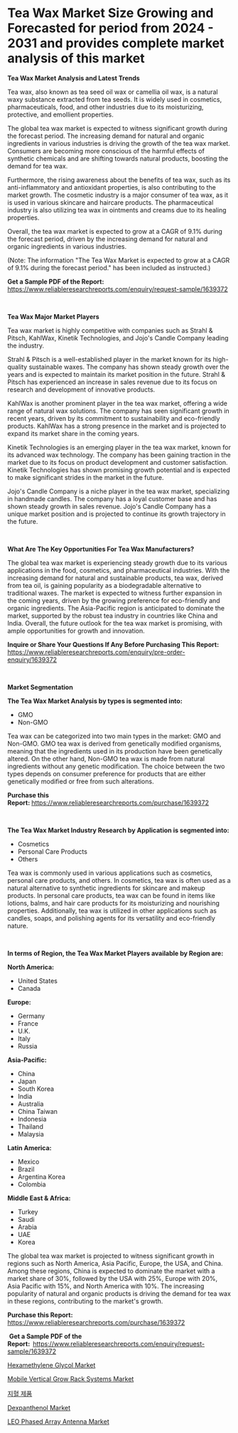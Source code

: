 <p><h1>Tea Wax Market Size Growing and Forecasted for period from 2024 - 2031 and provides complete market analysis of this market</h1></p><p><strong>Tea Wax Market Analysis and Latest Trends</strong></p>
<p><p>Tea wax, also known as tea seed oil wax or camellia oil wax, is a natural waxy substance extracted from tea seeds. It is widely used in cosmetics, pharmaceuticals, food, and other industries due to its moisturizing, protective, and emollient properties.</p><p>The global tea wax market is expected to witness significant growth during the forecast period. The increasing demand for natural and organic ingredients in various industries is driving the growth of the tea wax market. Consumers are becoming more conscious of the harmful effects of synthetic chemicals and are shifting towards natural products, boosting the demand for tea wax.</p><p>Furthermore, the rising awareness about the benefits of tea wax, such as its anti-inflammatory and antioxidant properties, is also contributing to the market growth. The cosmetic industry is a major consumer of tea wax, as it is used in various skincare and haircare products. The pharmaceutical industry is also utilizing tea wax in ointments and creams due to its healing properties.</p><p>Overall, the tea wax market is expected to grow at a CAGR of 9.1% during the forecast period, driven by the increasing demand for natural and organic ingredients in various industries.</p><p>(Note: The information "The Tea Wax Market is expected to grow at a CAGR of 9.1% during the forecast period." has been included as instructed.)</p></p>
<p><strong>Get a Sample PDF of the Report:&nbsp;</strong> <a href="https://www.reliableresearchreports.com/enquiry/request-sample/1639372">https://www.reliableresearchreports.com/enquiry/request-sample/1639372</a></p>
<p>&nbsp;</p>
<p><strong>Tea Wax Major Market Players</strong></p>
<p><p>Tea wax market is highly competitive with companies such as Strahl & Pitsch, KahlWax, Kinetik Technologies, and Jojo's Candle Company leading the industry. </p><p>Strahl & Pitsch is a well-established player in the market known for its high-quality sustainable waxes. The company has shown steady growth over the years and is expected to maintain its market position in the future. Strahl & Pitsch has experienced an increase in sales revenue due to its focus on research and development of innovative products.</p><p>KahlWax is another prominent player in the tea wax market, offering a wide range of natural wax solutions. The company has seen significant growth in recent years, driven by its commitment to sustainability and eco-friendly products. KahlWax has a strong presence in the market and is projected to expand its market share in the coming years.</p><p>Kinetik Technologies is an emerging player in the tea wax market, known for its advanced wax technology. The company has been gaining traction in the market due to its focus on product development and customer satisfaction. Kinetik Technologies has shown promising growth potential and is expected to make significant strides in the market in the future.</p><p>Jojo's Candle Company is a niche player in the tea wax market, specializing in handmade candles. The company has a loyal customer base and has shown steady growth in sales revenue. Jojo's Candle Company has a unique market position and is projected to continue its growth trajectory in the future.</p></p>
<p>&nbsp;</p>
<p><strong>What Are The Key Opportunities For Tea Wax Manufacturers?</strong></p>
<p><p>The global tea wax market is experiencing steady growth due to its various applications in the food, cosmetics, and pharmaceutical industries. With the increasing demand for natural and sustainable products, tea wax, derived from tea oil, is gaining popularity as a biodegradable alternative to traditional waxes. The market is expected to witness further expansion in the coming years, driven by the growing preference for eco-friendly and organic ingredients. The Asia-Pacific region is anticipated to dominate the market, supported by the robust tea industry in countries like China and India. Overall, the future outlook for the tea wax market is promising, with ample opportunities for growth and innovation.</p></p>
<p><strong>Inquire or Share Your Questions If Any Before Purchasing This Report:</strong> <a href="https://www.reliableresearchreports.com/enquiry/pre-order-enquiry/1639372">https://www.reliableresearchreports.com/enquiry/pre-order-enquiry/1639372</a></p>
<p>&nbsp;</p>
<p><strong>Market Segmentation</strong></p>
<p><strong>The Tea Wax Market Analysis by types is segmented into:</strong></p>
<p><ul><li>GMO</li><li>Non-GMO</li></ul></p>
<p><p>Tea wax can be categorized into two main types in the market: GMO and Non-GMO. GMO tea wax is derived from genetically modified organisms, meaning that the ingredients used in its production have been genetically altered. On the other hand, Non-GMO tea wax is made from natural ingredients without any genetic modification. The choice between the two types depends on consumer preference for products that are either genetically modified or free from such alterations.</p></p>
<p><strong>Purchase this Report:&nbsp;</strong><a href="https://www.reliableresearchreports.com/purchase/1639372">https://www.reliableresearchreports.com/purchase/1639372</a></p>
<p>&nbsp;</p>
<p><strong>The Tea Wax Market Industry Research by Application is segmented into:</strong></p>
<p><ul><li>Cosmetics</li><li>Personal Care Products</li><li>Others</li></ul></p>
<p><p>Tea wax is commonly used in various applications such as cosmetics, personal care products, and others. In cosmetics, tea wax is often used as a natural alternative to synthetic ingredients for skincare and makeup products. In personal care products, tea wax can be found in items like lotions, balms, and hair care products for its moisturizing and nourishing properties. Additionally, tea wax is utilized in other applications such as candles, soaps, and polishing agents for its versatility and eco-friendly nature.</p></p>
<p>&nbsp;</p>
<p><strong>In terms of Region, the Tea Wax Market Players available by Region are:</strong></p>
<p>
    <p> <strong> North America: </strong>
        <ul>
            <li>United States</li>
            <li>Canada</li>
        </ul>
        </p> 
    <p> <strong> Europe: </strong>
        <ul>
            <li>Germany</li>
            <li>France</li>
            <li>U.K.</li>
            <li>Italy</li>
            <li>Russia</li>
        </ul>
        </p> 
    <p> <strong> Asia-Pacific: </strong>
        <ul>
            <li>China</li>
            <li>Japan</li>
            <li>South Korea</li>
            <li>India</li>
            <li>Australia</li>
            <li>China Taiwan</li>
            <li>Indonesia</li>
            <li>Thailand</li>
            <li>Malaysia</li>
        </ul>
        </p> 
    <p> <strong> Latin America: </strong>
        <ul>
            <li>Mexico</li>
            <li>Brazil</li>
            <li>Argentina Korea</li>
            <li>Colombia</li>
        </ul>
        </p> 
    <p> <strong> Middle East & Africa: </strong>
        <ul>
            <li>Turkey</li>
            <li>Saudi</li>
            <li>Arabia</li>
            <li>UAE</li>
            <li>Korea</li>
        </ul>
    </p>
    </p>
<p><p>The global tea wax market is projected to witness significant growth in regions such as North America, Asia Pacific, Europe, the USA, and China. Among these regions, China is expected to dominate the market with a market share of 30%, followed by the USA with 25%, Europe with 20%, Asia Pacific with 15%, and North America with 10%. The increasing popularity of natural and organic products is driving the demand for tea wax in these regions, contributing to the market's growth.</p></p>
<p><strong>Purchase this Report: </strong><a href="https://www.reliableresearchreports.com/purchase/1639372">https://www.reliableresearchreports.com/purchase/1639372</a></p>
<p>&nbsp;<strong>Get a Sample PDF of the Report:&nbsp;&nbsp;</strong><a href="https://www.reliableresearchreports.com/enquiry/request-sample/1639372">https://www.reliableresearchreports.com/enquiry/request-sample/1639372</a></p>
<p><strong></strong></p>
<p><p><a href="https://github.com/fiixsa/Market-Research-Report-List-1/blob/main/hexamethylene-glycol-market.md">Hexamethylene Glycol Market</a></p><p><a href="https://issuu.com/reportprime-2/docs/mobile-vertical-grow-rack-systems-market-size-2030">Mobile Vertical Grow Rack Systems Market</a></p><p><a href="https://github.com/khytkeqagplkzqvh/Market-Research-Report-List-1/blob/main/8840945193375.md">지혈 제품</a></p><p><a href="https://github.com/Airanohannonzb68e5pb53oc1/Market-Research-Report-List-1/blob/main/dexpanthenol-market.md">Dexpanthenol Market</a></p><p><a href="https://issuu.com/reportprime-2/docs/leo-phased-array-antenna-market-size-2030.pptx">LEO Phased Array Antenna Market</a></p></p>